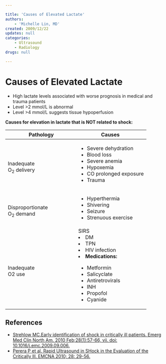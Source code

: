 ```yaml
---

title: 'Causes of Elevated Lactate'
authors:
    - 'Michelle Lin, MD'
created: 2009/12/22
updates: null
categories:
    - Ultrasound
    - Radiology
drugs: null

---
```






# Causes of Elevated Lactate

-   High lactate levels associated with worse prognosis in medical and trauma patients
  -   Level &gt;2 mmol/L is abnormal
  -   Level &gt;4 mmol/L suggests tissue hypoperfusion

**Causes for elevation in lactate that is NOT related to shock:**
<table>
<colgroup>
<col width="50%" />
<col width="50%" />
</colgroup>
<thead>
<tr class="header">
<th><strong> Pathology</strong></th>
<th><strong>Causes</strong> </th>
</tr>
</thead>
<tbody>
<tr class="odd">
<td><br />
Inadequate <br />
O<sub>2</sub> delivery</td>
<td><ul>
<li>Severe dehydration</li>
<li>Blood loss</li>
<li>Severe anemia</li>
<li>Hypoxemia</li>
<li>CO prolonged exposure</li>
<li>Trauma</li>
</ul></td>
</tr>
<tr class="even">
<td><br />
Disproportionate<br />
O<sub>2</sub> demand<br />
</td>
<td><ul>
<li>Hyperthermia</li>
<li>Shivering</li>
<li>Seizure</li>
<li>Strenuous exercise<br />
</li>
</ul></td>
</tr>
<tr class="odd">
<td><br />
Inadequate<br />
O2 use<br />
</td>
<td>SIRS<br />
<li>DM</li>
<li>TPN</li>
<li>HIV infection</li>
<li><b>Medications:</b></li>
<ul>
<li>Metformin</li>
<li>Salicyclate</li>
<li>Antiretrovirals</li>
<li>INH</li>
<li>Propofol</li>
<li>Cyanide</li>
</ul></td>
</tr>
</tbody>
</table>

## References

-   [Strehlow MC.Early identification of shock in critically ill patients. Emerg Med Clin North Am. 2010 Feb;28(1):57-66, vii. doi: 10.1016/j.emc.2009.09.006.](http://www.ncbi.nlm.nih.gov/pubmed/19945598)
-   [Perera P et al. Rapid Ultrasound in SHock in the Evaluation of the Critically lll. EMCNA 2010; 28: 29-56.](http://www.ncbi.nlm.nih.gov/pubmed/19945597)

